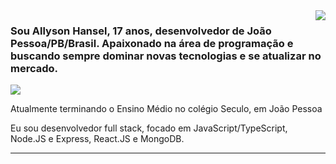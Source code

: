 <img align='right' src="https://github-readme-stats.vercel.app/api?username=iuricode&show_icons=true&title_color=783c00&text_color=af552e&icon_color=783c00&bg_color=f8efd4&cache_seconds=2300">

### Sou Allyson Hansel, 17 anos, desenvolvedor de João Pessoa/PB/Brasil. Apaixonado na área de programação e buscando sempre dominar novas tecnologias e se atualizar no mercado.

<img src="https://img.shields.io/static/v1?label=Overview&message=SEUNOME&color=f8efd4&style=for-the-badge&logo=GitHub">

<p>

Atualmente terminando o Ensino Médio no colégio Seculo, em João Pessoa<br/>

Eu sou desenvolvedor full stack, focado em JavaScript/TypeScript, Node.JS e Express, React.JS e MongoDB.


</p>
<hr>
